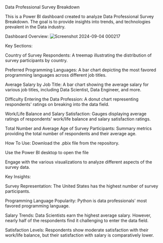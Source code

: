Data Professional Survey Breakdown

This is a Power BI dashboard created to analyze Data Professional Survey Breakdown. The goal is to provide insights into trends, and technologies prevalent in the Data industry.

Dashboard Overview:
![Screenshot 2024-09-04 000217](https://github.com/user-attachments/assets/82400d0d-ebab-4bac-814c-ec8ed038e2b4)


Key Sections:

Country of Survey Respondents: A treemap illustrating the distribution of survey participants by country.

Preferred Programming Languages: A bar chart depicting the most favored programming languages across different job titles.

Average Salary by Job Title: A bar chart showing the average salary for various job titles, including Data Scientist, Data Engineer, and more.

Difficulty Entering the Data Profession: A donut chart representing respondents' ratings on breaking into the data field.

Work/Life Balance and Salary Satisfaction: Gauges displaying average ratings of respondents' work/life balance and salary satisfaction ratings.

Total Number and Average Age of Survey Participants: Summary metrics providing the total number of respondents and their average age.

How To Use:
Download the .pbix file from the repository.

Use the Power BI desktop to open the file

Engage with the various visualizations to analyze different aspects of the survey data.

Key Insights:

Survey Representation: The United States has the highest number of survey participants.

Programming Language Popularity: Python is data professionals' most favored programming language.

Salary Trends: Data Scientists earn the highest average salary. However, nearly half of the respondents find it challenging to enter the data field.

Satisfaction Levels: Respondents show moderate satisfaction with their work/life balance, but their satisfaction with salary is comparatively lower.


